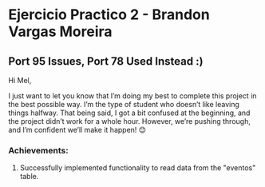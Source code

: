 # Ejercicio Practico 2 - Brandon Vargas Moreira

## Port 95 Issues, Port 78 Used Instead :)

Hi Mel,

I just want to let you know that I’m doing my best to complete this project in the best possible way. I’m the type of student who doesn’t like leaving things halfway. That being said, I got a bit confused at the beginning, and the project didn’t work for a whole hour. However, we’re pushing through, and I’m confident we’ll make it happen! 😊

### Achievements:
1. Successfully implemented functionality to read data from the "eventos" table.
